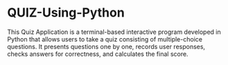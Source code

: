 # QUIZ-Using-Python
This Quiz Application is a terminal-based interactive program developed in Python that allows users to take a quiz consisting of multiple-choice questions. It presents questions one by one, records user responses, checks answers for correctness, and calculates the final score.
